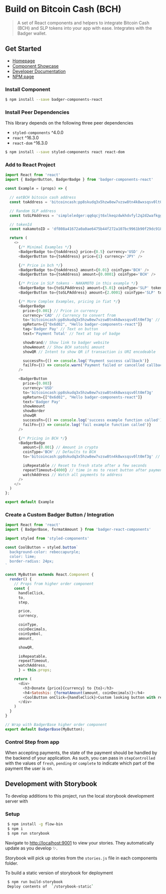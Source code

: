 # Build on Bitcoin Cash (BCH)

 > A set of React components and helpers to integrate Bitcoin Cash (BCH) and SLP tokens into your app with ease.  Integrates with the Badger wallet.

## Get Started

* [Homepage](https://badger.bitcoin.com)
* [Component Showcase](http://badger-storybook.surge.sh)
* [Developer Documentation](https://developer.bitcoin.com/badger)
* [NPM page](https://www.npmjs.com/package/badger-components-react)

### Install Component

 ```bash
$ npm install --save badger-components-react
```

### Install Peer Dependencies

This library depends on the following three peer dependencies

* `styled-components` ^4.0.0
* `react` ^16.3.0
* `react-dom` ^16.3.0

```bash
$ npm install --save styled-components react react-dom
```

### Add to React Project

```js
import React from 'react'
import { BadgerButton, BadgerBadge } from 'badger-components-react'

const Example = (props) => {

  // eatBCH bitcoin cash address
  const toAddress = 'bitcoincash:pp8skudq3x5hzw8ew7vzsw8tn4k8wxsqsv0lt0mf3g'

  // Random SLP address
  const toSLPAddress = 'simpleledger:qq6qcjt6xlkeqzdwkhdvfyl2q2d2wafkgg8phzcqez'

  // tokenId
  const nakamotoID = 'df808a41672a0a0ae6475b44f272a107bc9961b90f29dc918d71301f24fe92fb'

  return (
    <>
      {/* Minimal Examples */}
      <BadgerBadge to={toAddress} price={0.5} currency='USD' />
      <BadgerButton to={toAddress} price={1} currency='JPY' />

      {/* Price in bch */}
      <BadgerBadge to={toAddress} amount={0.01} coinType='BCH' />
      <BadgerButton to={toAddress} amount={0.0001} coinType='BCH' />

      {/* Price in SLP tokens - NAKAMOTO in this example */}
      <BadgerBadge to={toSLPAddress} amount={5.01} coinType='SLP' tokenId={nakamotoID} />
      <BadgerButton to={toSLPAddress} amount={2.0001} coinType='SLP' tokenId={nakamotoID} />

      {/* More Complex Examples, pricing in fiat */}
      <BadgerBadge
        price={0.001} // Price in currency
        currency='CAD' // Currency to convert from
        to='bitcoincash:pp8skudq3x5hzw8ew7vzsw8tn4k8wxsqsv0lt0mf3g' // Payment address
        opReturn={["0x6d02", "Hello badger-components-react"]}
        tag='Badger Pay' // Text on button
        text='Payment Total' // Text at top of badge

        showBrand// Show link to badger website
        showAmount // Show BCH satoshi amount
        showQR // Intent to show QR if transaction is URI encodeable

        successFn={() => console.log('Payment success callback')}
        failFn={() => console.warn('Payment failed or cancelled callback')}
      />

      <BadgerButton
        price={0.003}
        currency='USD'
        to='bitcoincash:pp8skudq3x5hzw8ew7vzsw8tn4k8wxsqsv0lt0mf3g'
        opReturn={["0x6d02", "Hello badger-components-react"]}
        text='Badger Pay'
        showAmount
        showBorder
        showQR
        successFn={() => console.log('success example function called')}
        failFn={() => console.log('fail example function called')}
      />

      {/* Pricing in BCH */}
      <BadgerBadge
        amount={0.001} // Amount in crypto
        coinType='BCH' // Defaults to BCH
        to='bitcoincash:pp8skudq3x5hzw8ew7vzsw8tn4k8wxsqsv0lt0mf3g' // Payment address

        isRepeatable // Reset to fresh state after a few seconds
        repeatTimeout={4000} // time in ms to reset button after payment
        watchAddress // Watch all payments to address
      />
    </>
  )
};

export default Example
```

### Create a Custom Badger Button / Integration

```js
import React from 'react'
import { BadgerBase, formatAmount } from 'badger-react-components'

import styled from 'styled-components'

const CoolButton = styled.button`
  background-color: rebeccapurple;
  color: lime;
  border-radius: 24px;
`

const MyButton extends React.Component {
  render() {
    // Props from higher order component
    const {
      handleClick,
      to,
      step,

      price,
      currency,

      coinType,
      coinDecimals,
      coinSymbol,
      amount,

      showQR,

      isRepeatable,
      repeatTimeout,
      watchAddress,
      } = this.props;

    return (
      <div>
        <h3>Donate {price}{currency} to {to}</h3>
        <h4>Satoshis: {formatAmount(amount, coinDecimals)}</h4>
        <CoolButton onClick={handleClick}>Custom looking button with render</CoolButton>
      </div>
    )
  }
}

// Wrap with BadgerBase higher order component
export default BadgerBase(MyButton);
```

### Control Step from app

When accepting payments, the state of the payment should be handled by the backend of your application.  As such, you can pass in `stepControlled` with the values of `fresh`, `pending` or `complete` to indicate which part of the payment the user is on.

## Development with Storybook

To develop additions to this project, run the local storybook development server with

### Setup

 ```bash
  $ npm install -g flow-bin
  $ npm i
  $ npm run storybook
```

 Navigate to [http://localhost:9001](http://localhost:9001) to view your stories. They automatically update as you develop ✨.

 Storybook will pick up stories from the `stories.js` file in each components folder.

 To build a static version of storybook for deployment

 ```bash
  $ npm run build-storybook
  Deploy contents of  `/storybook-static`
 ```